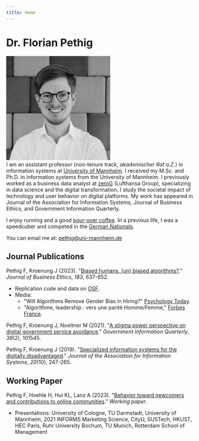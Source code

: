 ```yaml
---
title: Home
---
```


# Dr. Florian Pethig

<div class="flex-container">
<div class="flex-item-left">
<img src="avatar.jpeg" style="max-width:280px;" >
</div>
<div class="flex-item-right">
<span style="">
I am an assistant professor (non-tenure track, <i>akademischer Rat a.Z.</i>) in information systems at <a href="https://www.bwl.uni-mannheim.de/hoehle/team/wissenschaftliche-mitarbeiter/florian-pethig/">University of Mannheim</a>. I received my M.Sc. and Ph.D. in information systems from the University of Mannheim. I previously worked as a business data analyst at <a href="https://www.zerog.aero">zeroG</a> (Lufthansa Group), specializing in data science and the digital transformation. I study the societal impact of technology and user behavior on digital platforms. My work has appeared in Journal of the Association for Information Systems, Journal of Business Ethics, and Government Information Quarterly.

I enjoy running and a good [pour-over coffee](https://x.com/florianpethig/status/1702251802270310846?s=46&t=CRc7nY5gHifH04UhTILkIQ). In a previous life, I was a speedcuber and competed in the [German Nationals](https://www.worldcubeassociation.org/persons/2008PETH01).

You can email me at: <a href="mailto:pethig@uni-mannheim.de">pethig@uni-mannheim.de</a>
</span>
</div>
</div>

## Journal Publications

Pethig F, Kroenung J (2023). "[Biased humans, (un) biased algorithms?](https://link.springer.com/content/pdf/10.1007/s10551-022-05071-8.pdf)." _Journal of Business Ethics_, *183*, 637-652.

* Replication code and data on [OSF](https://osf.io/axgp2/).
* Media:
 	* "Will Algorithms Remove Gender Bias in Hiring?" [Psychology Today](https://www.psychologytoday.com/us/blog/the-behavioral-science-hub/202210/will-algorithms-remove-gender-bias-in-hiring).
 	* "Algorithme, leadership : vers une parité Homme/Femme," [Forbes France](https://www.forbes.fr/business/algorithme-leadership-vers-une-parite-homme-femme/).

Pethig F, Kroenung J, Noeltner M (2021). "[A stigma power perspective on digital government service avoidance](https://www.sciencedirect.com/science/article/pii/S0740624X20303245)." _Government Information Quarterly_, *38*(2), 101545.

Pethig F, Kroenung J (2019). "[Specialized information systems for the digitally disadvantaged](https://aisel.aisnet.org/jais/vol20/iss10/5/)." _Journal of the Association for Information Systems_, *20*(10), 247-265.

## Working Paper

Pethig F, Hoehle H, Hui KL, Lanz A (2023). "[Behavior toward newcomers and contributions to online communities](https://papers.ssrn.com/sol3/papers.cfm?abstract_id=3936971)." _Working paper_.

* Presentations: University of Cologne, TU Darmstadt, University of Mannheim, 2021 INFORMS Marketing Science, CityU, SUSTech, HKUST, HEC Paris, Ruhr University Bochum, TU Munich, Rotterdam School of Management

